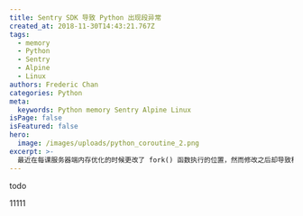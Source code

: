 ```yaml
---
title: Sentry SDK 导致 Python 出现段异常
created_at: 2018-11-30T14:43:21.767Z
tags:
  - memory
  - Python
  - Sentry
  - Alpine
  - Linux
authors: Frederic Chan
categories: Python
meta:
  keywords: Python memory Sentry Alpine Linux
isPage: false
isFeatured: false
hero:
  image: /images/uploads/python_coroutine_2.png
excerpt: >-
  最近在每课服务器端内存优化的时候更改了 fork() 函数执行的位置，然而修改之后却导致程序在运行时出现段异常。对于 Python 开发者来说，段异常这类问题并不多见。于是我对这个问题进行了一系列探究。
---
```

todo

11111
